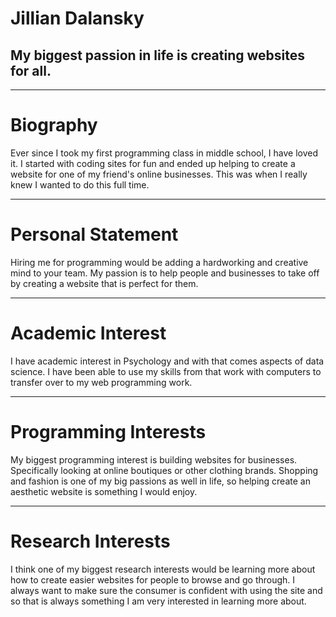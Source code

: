 # Jillian Dalansky

## My biggest passion in life is creating websites for all.
----------------------------------------------------------------
# Biography
  Ever since I took my first programming class in middle school, I have loved it. I started with coding sites for fun and ended up helping to create a website for one of my friend's online businesses. This was when I really knew I wanted to do this full time. 

------------------------------------------------------------------
# Personal Statement
  Hiring me for programming would be adding a hardworking and creative mind to your team. My passion is to help people and businesses to take off by creating a website that is perfect for them.

------------------------------------------------------------------
# Academic Interest
  I have academic interest in Psychology and with that comes aspects of data science. I have been able to use my skills from that work with computers to transfer over to my web programming work. 

------------------------------------------------------------------
# Programming Interests
  My biggest programming interest is building websites for businesses. Specifically looking at online boutiques or other clothing brands. Shopping and fashion is one of my big passions as well in life, so helping create an aesthetic website is something I would enjoy.

------------------------------------------------------------------
# Research Interests
  I think one of my biggest research interests would be learning more about how to create easier websites for people to browse and go through. I always want to make sure the consumer is confident with using the site and so that is always something I am very interested in learning more about. 


